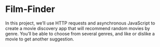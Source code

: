 # Film-Finder
In this project, we’ll use HTTP requests and asynchronous JavaScript to create a movie discovery app that will recommend random movies by genre. You’ll be able to choose from several genres, and like or dislike a movie to get another suggestion.
